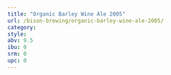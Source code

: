 ```yaml
---
title: "Organic Barley Wine Ale 2005"
url: /bison-brewing/organic-barley-wine-ale-2005/
category: 
style: 
abv: 9.5
ibu: 0
srm: 0
upc: 0
---
```


